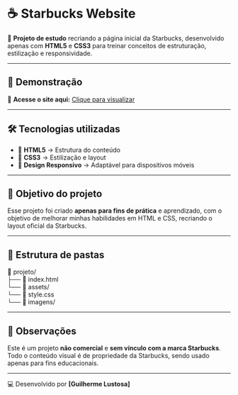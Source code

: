 # ☕ Starbucks Website

🚀 **Projeto de estudo** recriando a página inicial da Starbucks, desenvolvido apenas com **HTML5** e **CSS3** para treinar conceitos de estruturação, estilização e responsividade.

---

## 📸 Demonstração

🔗 **Acesse o site aqui:** [Clique para visualizar](COLOQUE-SEU-LINK-DA-VERCEL-AQUI)

---

## 🛠 Tecnologias utilizadas

- 📄 **HTML5** → Estrutura do conteúdo
- 🎨 **CSS3** → Estilização e layout
- 📱 **Design Responsivo** → Adaptável para dispositivos móveis

---

## 🎯 Objetivo do projeto

Esse projeto foi criado **apenas para fins de prática** e aprendizado, com o objetivo de melhorar minhas habilidades em HTML e CSS, recriando o layout oficial da Starbucks.

---

## 📂 Estrutura de pastas

📁 projeto/ <br/>
├── 📄 index.html <br/>
└── 📂 assets/ <br/>
    └── 🎨 style.css <br/>
    └── 📂 imagens/ <br/>



---

## 📌 Observações

Este é um projeto **não comercial** e **sem vínculo com a marca Starbucks**.  
Todo o conteúdo visual é de propriedade da Starbucks, sendo usado apenas para fins educacionais.

---

💻 Desenvolvido por **[Guilherme Lustosa]**
